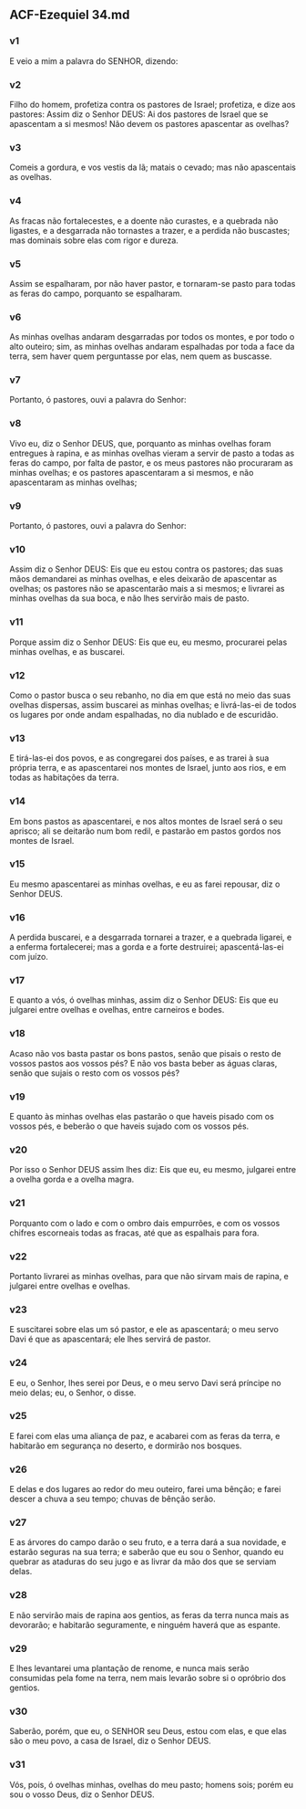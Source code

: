 ## ACF-Ezequiel 34.md
### v1
 E veio a mim a palavra do SENHOR, dizendo:
### v2
 Filho do homem, profetiza contra os pastores de Israel; profetiza, e dize aos pastores: Assim diz o Senhor DEUS: Ai dos pastores de Israel que se apascentam a si mesmos! Não devem os pastores apascentar as ovelhas?
### v3
 Comeis a gordura, e vos vestis da lã; matais o cevado; mas não apascentais as ovelhas.
### v4
 As fracas não fortalecestes, e a doente não curastes, e a quebrada não ligastes, e a desgarrada não tornastes a trazer, e a perdida não buscastes; mas dominais sobre elas com rigor e dureza.
### v5
 Assim se espalharam, por não haver pastor, e tornaram-se pasto para todas as feras do campo, porquanto se espalharam.
### v6
 As minhas ovelhas andaram desgarradas por todos os montes, e por todo o alto outeiro; sim, as minhas ovelhas andaram espalhadas por toda a face da terra, sem haver quem perguntasse por elas, nem quem as buscasse.
### v7
 Portanto, ó pastores, ouvi a palavra do Senhor:
### v8
 Vivo eu, diz o Senhor DEUS, que, porquanto as minhas ovelhas foram entregues à rapina, e as minhas ovelhas vieram a servir de pasto a todas as feras do campo, por falta de pastor, e os meus pastores não procuraram as minhas ovelhas; e os pastores apascentaram a si mesmos, e não apascentaram as minhas ovelhas;
### v9
 Portanto, ó pastores, ouvi a palavra do Senhor:
### v10
 Assim diz o Senhor DEUS: Eis que eu estou contra os pastores; das suas mãos demandarei as minhas ovelhas, e eles deixarão de apascentar as ovelhas; os pastores não se apascentarão mais a si mesmos; e livrarei as minhas ovelhas da sua boca, e não lhes servirão mais de pasto.
### v11
 Porque assim diz o Senhor DEUS: Eis que eu, eu mesmo, procurarei pelas minhas ovelhas, e as buscarei.
### v12
 Como o pastor busca o seu rebanho, no dia em que está no meio das suas ovelhas dispersas, assim buscarei as minhas ovelhas; e livrá-las-ei de todos os lugares por onde andam espalhadas, no dia nublado e de escuridão.
### v13
 E tirá-las-ei dos povos, e as congregarei dos países, e as trarei à sua própria terra, e as apascentarei nos montes de Israel, junto aos rios, e em todas as habitações da terra.
### v14
 Em bons pastos as apascentarei, e nos altos montes de Israel será o seu aprisco; ali se deitarão num bom redil, e pastarão em pastos gordos nos montes de Israel.
### v15
 Eu mesmo apascentarei as minhas ovelhas, e eu as farei repousar, diz o Senhor DEUS.
### v16
 A perdida buscarei, e a desgarrada tornarei a trazer, e a quebrada ligarei, e a enferma fortalecerei; mas a gorda e a forte destruirei; apascentá-las-ei com juízo.
### v17
 E quanto a vós, ó ovelhas minhas, assim diz o Senhor DEUS: Eis que eu julgarei entre ovelhas e ovelhas, entre carneiros e bodes.
### v18
 Acaso não vos basta pastar os bons pastos, senão que pisais o resto de vossos pastos aos vossos pés? E não vos basta beber as águas claras, senão que sujais o resto com os vossos pés?
### v19
 E quanto às minhas ovelhas elas pastarão o que haveis pisado com os vossos pés, e beberão o que haveis sujado com os vossos pés.
### v20
 Por isso o Senhor DEUS assim lhes diz: Eis que eu, eu mesmo, julgarei entre a ovelha gorda e a ovelha magra.
### v21
 Porquanto com o lado e com o ombro dais empurrões, e com os vossos chifres escorneais todas as fracas, até que as espalhais para fora.
### v22
 Portanto livrarei as minhas ovelhas, para que não sirvam mais de rapina, e julgarei entre ovelhas e ovelhas.
### v23
 E suscitarei sobre elas um só pastor, e ele as apascentará; o meu servo Davi é que as apascentará; ele lhes servirá de pastor.
### v24
 E eu, o Senhor, lhes serei por Deus, e o meu servo Davi será príncipe no meio delas; eu, o Senhor, o disse.
### v25
 E farei com elas uma aliança de paz, e acabarei com as feras da terra, e habitarão em segurança no deserto, e dormirão nos bosques.
### v26
 E delas e dos lugares ao redor do meu outeiro, farei uma bênção; e farei descer a chuva a seu tempo; chuvas de bênção serão.
### v27
 E as árvores do campo darão o seu fruto, e a terra dará a sua novidade, e estarão seguras na sua terra; e saberão que eu sou o Senhor, quando eu quebrar as ataduras do seu jugo e as livrar da mão dos que se serviam delas.
### v28
 E não servirão mais de rapina aos gentios, as feras da terra nunca mais as devorarão; e habitarão seguramente, e ninguém haverá que as espante.
### v29
 E lhes levantarei uma plantação de renome, e nunca mais serão consumidas pela fome na terra, nem mais levarão sobre si o opróbrio dos gentios.
### v30
 Saberão, porém, que eu, o SENHOR seu Deus, estou com elas, e que elas são o meu povo, a casa de Israel, diz o Senhor DEUS.
### v31
 Vós, pois, ó ovelhas minhas, ovelhas do meu pasto; homens sois; porém eu sou o vosso Deus, diz o Senhor DEUS.
